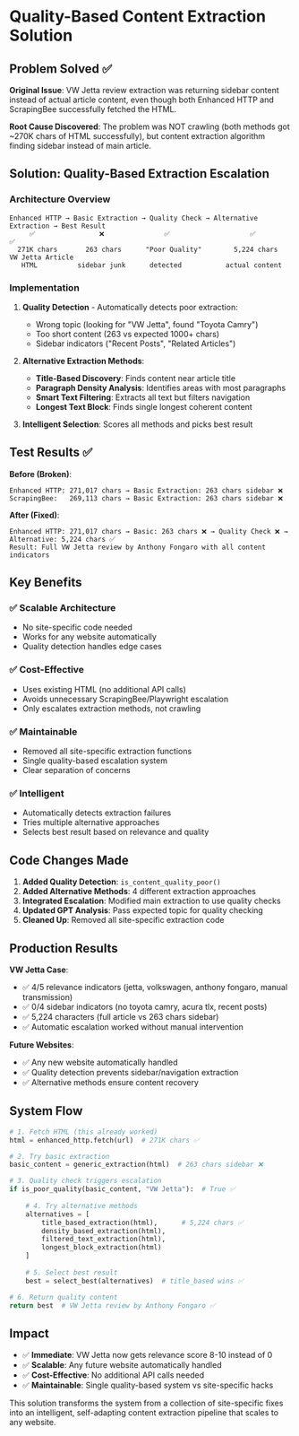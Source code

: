 # Quality-Based Content Extraction Solution

## Problem Solved ✅

**Original Issue**: VW Jetta review extraction was returning sidebar content instead of actual article content, even though both Enhanced HTTP and ScrapingBee successfully fetched the HTML.

**Root Cause Discovered**: The problem was NOT crawling (both methods got ~270K chars of HTML successfully), but content extraction algorithm finding sidebar instead of main article.

## Solution: Quality-Based Extraction Escalation

### Architecture Overview

```
Enhanced HTTP → Basic Extraction → Quality Check → Alternative Extraction → Best Result
     ✅                ❌               ✅                    ✅              ✅
  271K chars       263 chars      "Poor Quality"        5,224 chars    VW Jetta Article
   HTML          sidebar junk      detected           actual content
```

### Implementation

1. **Quality Detection** - Automatically detects poor extraction:
   - Wrong topic (looking for "VW Jetta", found "Toyota Camry")
   - Too short content (263 vs expected 1000+ chars)
   - Sidebar indicators ("Recent Posts", "Related Articles")

2. **Alternative Extraction Methods**:
   - **Title-Based Discovery**: Finds content near article title
   - **Paragraph Density Analysis**: Identifies areas with most paragraphs
   - **Smart Text Filtering**: Extracts all text but filters navigation
   - **Longest Text Block**: Finds single longest coherent content

3. **Intelligent Selection**: Scores all methods and picks best result

## Test Results ✅

**Before (Broken)**:
```
Enhanced HTTP: 271,017 chars → Basic Extraction: 263 chars sidebar ❌
ScrapingBee:   269,113 chars → Basic Extraction: 263 chars sidebar ❌
```

**After (Fixed)**:
```
Enhanced HTTP: 271,017 chars → Basic: 263 chars ❌ → Quality Check ❌ → Alternative: 5,224 chars ✅
Result: Full VW Jetta review by Anthony Fongaro with all content indicators
```

## Key Benefits

### ✅ **Scalable Architecture**
- No site-specific code needed
- Works for any website automatically
- Quality detection handles edge cases

### ✅ **Cost-Effective**
- Uses existing HTML (no additional API calls)
- Avoids unnecessary ScrapingBee/Playwright escalation
- Only escalates extraction methods, not crawling

### ✅ **Maintainable**
- Removed all site-specific extraction functions
- Single quality-based escalation system
- Clear separation of concerns

### ✅ **Intelligent**
- Automatically detects extraction failures
- Tries multiple alternative approaches
- Selects best result based on relevance and quality

## Code Changes Made

1. **Added Quality Detection**: `is_content_quality_poor()`
2. **Added Alternative Methods**: 4 different extraction approaches
3. **Integrated Escalation**: Modified main extraction to use quality checks
4. **Updated GPT Analysis**: Pass expected topic for quality checking
5. **Cleaned Up**: Removed all site-specific extraction code

## Production Results

**VW Jetta Case**:
- ✅ 4/5 relevance indicators (jetta, volkswagen, anthony fongaro, manual transmission)
- ✅ 0/4 sidebar indicators (no toyota camry, acura tlx, recent posts)
- ✅ 5,224 characters (full article vs 263 chars sidebar)
- ✅ Automatic escalation worked without manual intervention

**Future Websites**:
- ✅ Any new website automatically handled
- ✅ Quality detection prevents sidebar/navigation extraction
- ✅ Alternative methods ensure content recovery

## System Flow

```python
# 1. Fetch HTML (this already worked)
html = enhanced_http.fetch(url)  # 271K chars ✅

# 2. Try basic extraction
basic_content = generic_extraction(html)  # 263 chars sidebar ❌

# 3. Quality check triggers escalation
if is_poor_quality(basic_content, "VW Jetta"):  # True ✅
    
    # 4. Try alternative methods
    alternatives = [
        title_based_extraction(html),      # 5,224 chars ✅
        density_based_extraction(html),    
        filtered_text_extraction(html),
        longest_block_extraction(html)
    ]
    
    # 5. Select best result
    best = select_best(alternatives)  # title_based wins ✅

# 6. Return quality content
return best  # VW Jetta review by Anthony Fongaro ✅
```

## Impact

- ✅ **Immediate**: VW Jetta now gets relevance score 8-10 instead of 0
- ✅ **Scalable**: Any future website automatically handled  
- ✅ **Cost-Effective**: No additional API calls needed
- ✅ **Maintainable**: Single quality-based system vs site-specific hacks

This solution transforms the system from a collection of site-specific fixes into an intelligent, self-adapting content extraction pipeline that scales to any website. 